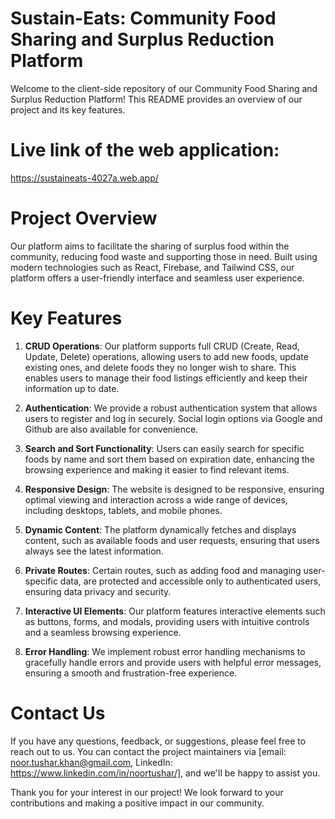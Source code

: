 # Sustain-Eats: Community Food Sharing and Surplus Reduction Platform

Welcome to the client-side repository of our Community Food Sharing and Surplus Reduction Platform! This README provides an overview of our project and its key features.

# Live link of the web application:

https://sustaineats-4027a.web.app/

# Project Overview

Our platform aims to facilitate the sharing of surplus food within the community, reducing food waste and supporting those in need. Built using modern technologies such as React, Firebase, and Tailwind CSS, our platform offers a user-friendly interface and seamless user experience.

# Key Features

1. **CRUD Operations**: Our platform supports full CRUD (Create, Read, Update, Delete) operations, allowing users to add new foods, update existing ones, and delete foods they no longer wish to share. This enables users to manage their food listings efficiently and keep their information up to date.

2. **Authentication**: We provide a robust authentication system that allows users to register and log in securely. Social login options via Google and Github are also available for convenience.

3. **Search and Sort Functionality**: Users can easily search for specific foods by name and sort them based on expiration date, enhancing the browsing experience and making it easier to find relevant items.

4. **Responsive Design**: The website is designed to be responsive, ensuring optimal viewing and interaction across a wide range of devices, including desktops, tablets, and mobile phones.

5. **Dynamic Content**: The platform dynamically fetches and displays content, such as available foods and user requests, ensuring that users always see the latest information.

6. **Private Routes**: Certain routes, such as adding food and managing user-specific data, are protected and accessible only to authenticated users, ensuring data privacy and security.

7. **Interactive UI Elements**: Our platform features interactive elements such as buttons, forms, and modals, providing users with intuitive controls and a seamless browsing experience.

8. **Error Handling**: We implement robust error handling mechanisms to gracefully handle errors and provide users with helpful error messages, ensuring a smooth and frustration-free experience.

# Contact Us

If you have any questions, feedback, or suggestions, please feel free to reach out to us. You can contact the project maintainers via [email: noor.tushar.khan@gmail.com, LinkedIn: https://www.linkedin.com/in/noortushar/], and we'll be happy to assist you.

Thank you for your interest in our project! We look forward to your contributions and making a positive impact in our community.
